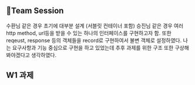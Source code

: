 ## Team Session
수환님 같은 경우 초기에 대부분 설계 (서블릿 컨테이너 포함)
승진님 같은 경우 여러 http method, url등을 받을 수 있는 하나의 인터페이스를 구현하고자 함.
또한 reqeust, response 등의 객체들을 record로 구현하여서 불변 객체로 설정하였다.
나는 요구사항과 기능 중심으로 구현을 하고 있었는데 추후 과제를 위한 구조 또한 구상해봐야겠다고 생각하였다.

## W1 과제



